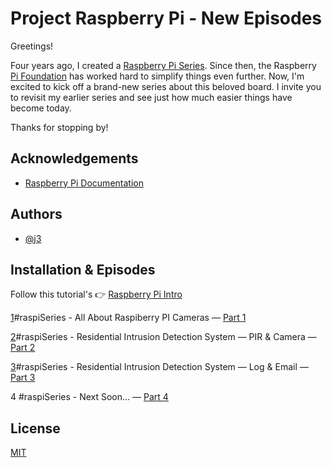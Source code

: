 

# Project Raspberry Pi - New Episodes

Greetings!

Four years ago, I created a [Raspberry Pi Series](https://github.com/giljr/raspiSerie). Since then, the Raspberry [Pi Foundation](https://www.raspberrypi.com/) has worked hard to simplify things even further. Now, I'm excited to kick off a brand-new series about this beloved board. I invite you to revisit my earlier series and see just how much easier things have become today.

Thanks for stopping by!


## Acknowledgements

 - [Raspberry Pi Documentation](https://www.raspberrypi.com/documentation/)

## Authors

- [@j3](https://github.com/giljr)


## Installation & Episodes

Follow this tutorial's 👉 [Raspberry Pi Intro](https://medium.com/jungletronics/raspberry-pi-intro-92c596aab1d0)

[1](Episode_1/)#raspiSeries - All About Raspiberry PI Cameras — [Part 1](https://medium.com/jungletronics/raspberry-pi-camera-module-82b04023fcf5)

[2](Episode_2/)#raspiSeries - Residential Intrusion Detection System — PIR & Camera — [Part 2](https://medium.com/jungletronics/raspberry-pi-camera-project-9d754b7fe56c)

[3](Episode_3/)#raspiSeries - Residential Intrusion Detection System — Log & Email — [Part 3](https://medium.com/jungletronics/raspberry-pi-camera-project-07b1f199ac4a)

4 #raspiSeries - Next Soon... — [Part 4](#TODO)
    
## License

[MIT](https://choosealicense.com/licenses/mit/)



